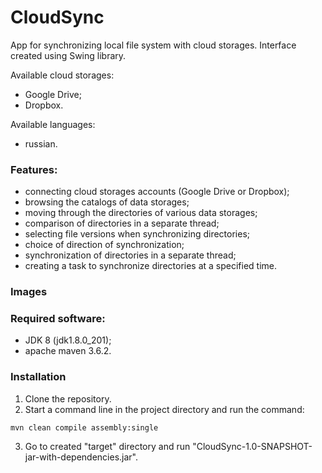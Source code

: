 # CloudSync
App for synchronizing local file system with cloud storages. Interface created using Swing library.

Available cloud storages:
* Google Drive;
* Dropbox.

Available languages:
* russian.

### Features:
* connecting cloud storages accounts (Google Drive or Dropbox);
* browsing the catalogs of data storages;
* moving through the directories of various data storages;
* comparison of directories in a separate thread;
* selecting file versions when synchronizing directories;
* choice of direction of synchronization;
* synchronization of directories in a separate thread;
* creating a task to synchronize directories at a specified time.

### Images


### Required software:
* JDK 8 (jdk1.8.0_201);
* apache maven 3.6.2.

### Installation
1. Clone the repository.
2. Start a command line in the project directory and run the command: 
```console
mvn clean compile assembly:single
```
3. Go to created "target" directory and run "CloudSync-1.0-SNAPSHOT-jar-with-dependencies.jar".
